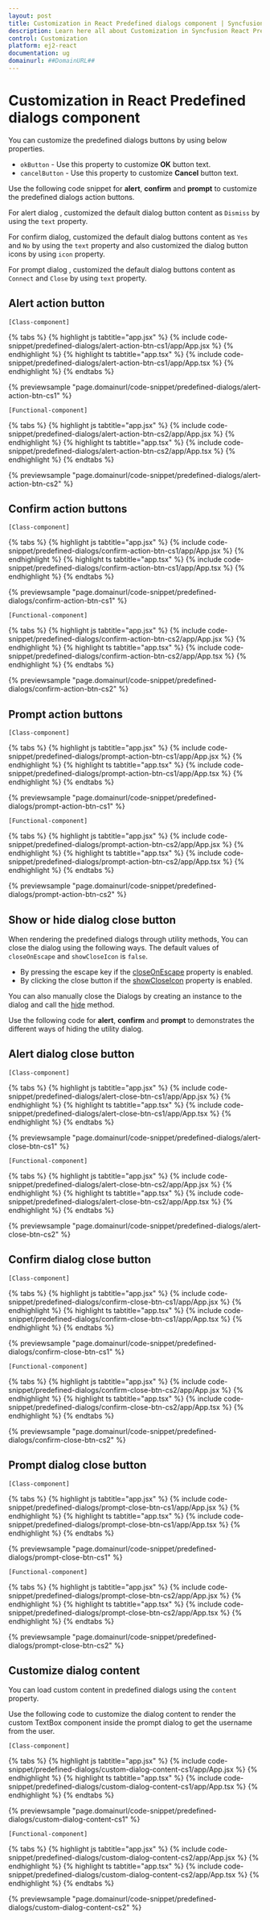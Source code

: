 ```yaml
---
layout: post
title: Customization in React Predefined dialogs component | Syncfusion
description: Learn here all about Customization in Syncfusion React Predefined dialogs component of Syncfusion Essential JS 2 and more.
control: Customization 
platform: ej2-react
documentation: ug
domainurl: ##DomainURL##
---
```


# Customization in React Predefined dialogs component

You can customize the predefined dialogs buttons by using below properties.
* `okButton` - Use this property to customize **OK** button text.
* `cancelButton` - Use this property to customize **Cancel** button text.

Use the following code snippet for **alert**, **confirm**  and **prompt** to customize the predefined dialogs action buttons.

For alert dialog , customized the default dialog button content as `Dismiss` by using the `text` property.

For confirm dialog, customized the default dialog buttons content as `Yes` and `No` by using the `text` property and also customized the dialog button icons by using `icon` property.

For prompt dialog , customized the default dialog buttons content as `Connect` and `Close` by using `text` property.

## Alert action button

`[Class-component]`

{% tabs %}
{% highlight js tabtitle="app.jsx" %}
{% include code-snippet/predefined-dialogs/alert-action-btn-cs1/app/App.jsx %}
{% endhighlight %}
{% highlight ts tabtitle="app.tsx" %}
{% include code-snippet/predefined-dialogs/alert-action-btn-cs1/app/App.tsx %}
{% endhighlight %}
{% endtabs %}

 {% previewsample "page.domainurl/code-snippet/predefined-dialogs/alert-action-btn-cs1" %}

`[Functional-component]`

{% tabs %}
{% highlight js tabtitle="app.jsx" %}
{% include code-snippet/predefined-dialogs/alert-action-btn-cs2/app/App.jsx %}
{% endhighlight %}
{% highlight ts tabtitle="app.tsx" %}
{% include code-snippet/predefined-dialogs/alert-action-btn-cs2/app/App.tsx %}
{% endhighlight %}
{% endtabs %}

 {% previewsample "page.domainurl/code-snippet/predefined-dialogs/alert-action-btn-cs2" %}

## Confirm action buttons

`[Class-component]`

{% tabs %}
{% highlight js tabtitle="app.jsx" %}
{% include code-snippet/predefined-dialogs/confirm-action-btn-cs1/app/App.jsx %}
{% endhighlight %}
{% highlight ts tabtitle="app.tsx" %}
{% include code-snippet/predefined-dialogs/confirm-action-btn-cs1/app/App.tsx %}
{% endhighlight %}
{% endtabs %}

 {% previewsample "page.domainurl/code-snippet/predefined-dialogs/confirm-action-btn-cs1" %}

`[Functional-component]`

{% tabs %}
{% highlight js tabtitle="app.jsx" %}
{% include code-snippet/predefined-dialogs/confirm-action-btn-cs2/app/App.jsx %}
{% endhighlight %}
{% highlight ts tabtitle="app.tsx" %}
{% include code-snippet/predefined-dialogs/confirm-action-btn-cs2/app/App.tsx %}
{% endhighlight %}
{% endtabs %}

 {% previewsample "page.domainurl/code-snippet/predefined-dialogs/confirm-action-btn-cs2" %}

## Prompt action buttons

`[Class-component]`

{% tabs %}
{% highlight js tabtitle="app.jsx" %}
{% include code-snippet/predefined-dialogs/prompt-action-btn-cs1/app/App.jsx %}
{% endhighlight %}
{% highlight ts tabtitle="app.tsx" %}
{% include code-snippet/predefined-dialogs/prompt-action-btn-cs1/app/App.tsx %}
{% endhighlight %}
{% endtabs %}

 {% previewsample "page.domainurl/code-snippet/predefined-dialogs/prompt-action-btn-cs1" %}

`[Functional-component]`

{% tabs %}
{% highlight js tabtitle="app.jsx" %}
{% include code-snippet/predefined-dialogs/prompt-action-btn-cs2/app/App.jsx %}
{% endhighlight %}
{% highlight ts tabtitle="app.tsx" %}
{% include code-snippet/predefined-dialogs/prompt-action-btn-cs2/app/App.tsx %}
{% endhighlight %}
{% endtabs %}

 {% previewsample "page.domainurl/code-snippet/predefined-dialogs/prompt-action-btn-cs2" %}

## Show or hide dialog close button

When rendering the predefined dialogs through utility methods, You can close the dialog using the following ways. The default values of `closeOnEscape` and `showCloseIcon` is `false`.

* By pressing the escape key if the [closeOnEscape](https://ej2.syncfusion.com/angular/documentation/api/dialog/#closeonescape) property is enabled.
* By clicking the close button if the [showCloseIcon](https://ej2.syncfusion.com/angular/documentation/api/dialog/#showcloseicon) property is enabled.

You can also manually close the Dialogs by creating an instance to the dialog and call the [hide](https://ej2.syncfusion.com/angular/documentation/api/dialog/#hide) method.

Use the following code for **alert**, **confirm** and **prompt** to demonstrates the different ways of hiding the utility dialog.

## Alert dialog close button

`[Class-component]`

{% tabs %}
{% highlight js tabtitle="app.jsx" %}
{% include code-snippet/predefined-dialogs/alert-close-btn-cs1/app/App.jsx %}
{% endhighlight %}
{% highlight ts tabtitle="app.tsx" %}
{% include code-snippet/predefined-dialogs/alert-close-btn-cs1/app/App.tsx %}
{% endhighlight %}
{% endtabs %}

 {% previewsample "page.domainurl/code-snippet/predefined-dialogs/alert-close-btn-cs1" %}

`[Functional-component]`

{% tabs %}
{% highlight js tabtitle="app.jsx" %}
{% include code-snippet/predefined-dialogs/alert-close-btn-cs2/app/App.jsx %}
{% endhighlight %}
{% highlight ts tabtitle="app.tsx" %}
{% include code-snippet/predefined-dialogs/alert-close-btn-cs2/app/App.tsx %}
{% endhighlight %}
{% endtabs %}

 {% previewsample "page.domainurl/code-snippet/predefined-dialogs/alert-close-btn-cs2" %}

## Confirm dialog close button

`[Class-component]`

{% tabs %}
{% highlight js tabtitle="app.jsx" %}
{% include code-snippet/predefined-dialogs/confirm-close-btn-cs1/app/App.jsx %}
{% endhighlight %}
{% highlight ts tabtitle="app.tsx" %}
{% include code-snippet/predefined-dialogs/confirm-close-btn-cs1/app/App.tsx %}
{% endhighlight %}
{% endtabs %}

 {% previewsample "page.domainurl/code-snippet/predefined-dialogs/confirm-close-btn-cs1" %}

`[Functional-component]`

{% tabs %}
{% highlight js tabtitle="app.jsx" %}
{% include code-snippet/predefined-dialogs/confirm-close-btn-cs2/app/App.jsx %}
{% endhighlight %}
{% highlight ts tabtitle="app.tsx" %}
{% include code-snippet/predefined-dialogs/confirm-close-btn-cs2/app/App.tsx %}
{% endhighlight %}
{% endtabs %}

 {% previewsample "page.domainurl/code-snippet/predefined-dialogs/confirm-close-btn-cs2" %}

## Prompt dialog close button

`[Class-component]`

{% tabs %}
{% highlight js tabtitle="app.jsx" %}
{% include code-snippet/predefined-dialogs/prompt-close-btn-cs1/app/App.jsx %}
{% endhighlight %}
{% highlight ts tabtitle="app.tsx" %}
{% include code-snippet/predefined-dialogs/prompt-close-btn-cs1/app/App.tsx %}
{% endhighlight %}
{% endtabs %}

 {% previewsample "page.domainurl/code-snippet/predefined-dialogs/prompt-close-btn-cs1" %}

`[Functional-component]`

{% tabs %}
{% highlight js tabtitle="app.jsx" %}
{% include code-snippet/predefined-dialogs/prompt-close-btn-cs2/app/App.jsx %}
{% endhighlight %}
{% highlight ts tabtitle="app.tsx" %}
{% include code-snippet/predefined-dialogs/prompt-close-btn-cs2/app/App.tsx %}
{% endhighlight %}
{% endtabs %}

 {% previewsample "page.domainurl/code-snippet/predefined-dialogs/prompt-close-btn-cs2" %}

## Customize dialog content

You can load custom content in predefined dialogs using the `content` property.

Use the following code to customize the dialog content to render the custom TextBox component inside the prompt dialog to get the username from the user.

`[Class-component]`

{% tabs %}
{% highlight js tabtitle="app.jsx" %}
{% include code-snippet/predefined-dialogs/custom-dialog-content-cs1/app/App.jsx %}
{% endhighlight %}
{% highlight ts tabtitle="app.tsx" %}
{% include code-snippet/predefined-dialogs/custom-dialog-content-cs1/app/App.tsx %}
{% endhighlight %}
{% endtabs %}

 {% previewsample "page.domainurl/code-snippet/predefined-dialogs/custom-dialog-content-cs1" %}

`[Functional-component]`

{% tabs %}
{% highlight js tabtitle="app.jsx" %}
{% include code-snippet/predefined-dialogs/custom-dialog-content-cs2/app/App.jsx %}
{% endhighlight %}
{% highlight ts tabtitle="app.tsx" %}
{% include code-snippet/predefined-dialogs/custom-dialog-content-cs2/app/App.tsx %}
{% endhighlight %}
{% endtabs %}

 {% previewsample "page.domainurl/code-snippet/predefined-dialogs/custom-dialog-content-cs2" %}